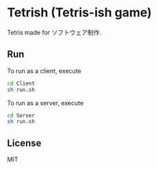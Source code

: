# Tetrish (Tetris-ish game)
Tetris made for ソフトウェア制作.

## Run
To run as a client, execute
```bash
cd Client
sh run.sh
```
To run as a server, execute
```bash
cd Server
sh run.sh
```

## License
MIT